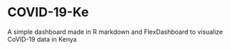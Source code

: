 # COVID-19-Ke
A simple dashboard made in R markdown and FlexDashboard to visualize CoVID-19 data in Kenya
